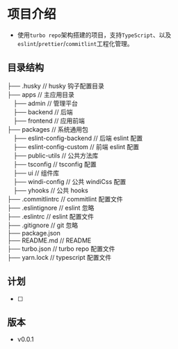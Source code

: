 # 项目介绍

- 使用`turbo repo`架构搭建的项目，支持`TypeScript`、以及`eslint`/`prettier`/`commitlint`工程化管理。

## 目录结构

├── .husky // husky 钩子配置目录  
├── apps // 主应用目录   
&emsp;├── admin // 管理平台  
&emsp;├── backend // 后端  
&emsp;├── frontend // 应用前端  
├── packages // 系统通用包  
&emsp;├── eslint-config-backend // 后端 eslint 配置  
&emsp;├── eslint-config-custom // 前端 eslint 配置  
&emsp;├── public-utils // 公共方法库  
&emsp;├── tsconfig // tsconfig 配置  
&emsp;├── ui // 组件库  
&emsp;├── windi-config // 公共 windiCss 配置  
&emsp;├── yhooks // 公共 hooks  
├── .commitlintrc // commitlint 配置文件  
├── .eslintignore // eslint 忽略  
├── .eslintrc // eslint 配置文件  
├── .gitignore // git 忽略  
├── package.json  
├── README.md // README  
├── turbo.json // turbo repo 配置文件  
├── yarn.lock // typescript 配置文件  

## 计划

- [ ]

## 版本

- v0.0.1
